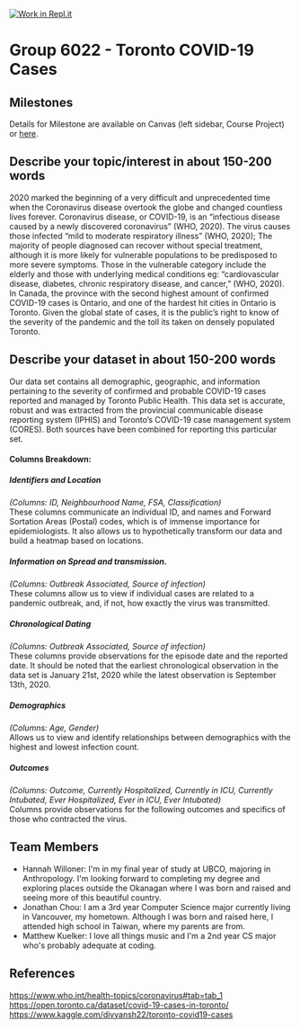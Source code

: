 [![Work in Repl.it](https://classroom.github.com/assets/work-in-replit-14baed9a392b3a25080506f3b7b6d57f295ec2978f6f33ec97e36a161684cbe9.svg)](https://classroom.github.com/online_ide?assignment_repo_id=312342&assignment_repo_type=GroupAssignmentRepo)
# Group 6022 - Toronto COVID-19 Cases

## Milestones

Details for Milestone are available on Canvas (left sidebar, Course Project) or [here](https://firas.moosvi.com/courses/data301/project/milestone01.html).

## Describe your topic/interest in about 150-200 words

2020 marked the beginning of a very difficult and unprecedented time when the Coronavirus disease overtook the globe and changed countless lives forever. Coronavirus disease, or COVID-19, is an “infectious disease caused by a newly discovered coronavirus” (WHO, 2020). The virus causes those infected “mild to moderate respiratory illness” (WHO, 2020); The majority of people diagnosed can recover without special treatment, although it is more likely for vulnerable populations to be predisposed to more severe symptoms. Those in the vulnerable category include the elderly and those with underlying medical conditions eg: “cardiovascular disease, diabetes, chronic respiratory disease, and cancer,” (WHO, 2020). In Canada, the province with the second highest amount of confirmed COVID-19 cases is Ontario, and one of the hardest hit cities in Ontario is Toronto. Given the global state of cases, it is the public’s right to know of the severity of the pandemic and the toll its taken on densely populated Toronto.

## Describe your dataset in about 150-200 words

Our data set contains all demographic, geographic, and information pertaining to the severity of confirmed and probable COVID-19 cases reported and managed by Toronto Public Health. This data set is accurate, robust and was extracted from the provincial communicable disease reporting system (IPHIS) and Toronto’s COVID-19 case management system (CORES). Both sources have been combined for reporting this particular set.  

#### Columns Breakdown:
	
##### Identifiers and Location
*(Columns: ID, Neighbourhood Name, FSA, Classification)*
<br>These columns communicate an individual ID, and names and Forward Sortation Areas (Postal) codes, which is of immense importance for epidemiologists. It also allows us to hypothetically transform our data and build a heatmap based on locations. 

##### Information on Spread and transmission. 
*(Columns: Outbreak Associated, Source of infection)*
	<br>These columns allow us to view if individual cases are related to a pandemic outbreak, and, if not, how exactly the virus was transmitted.

##### Chronological Dating
*(Columns: Outbreak Associated, Source of infection)*
	<br>These columns provide observations for the episode date and the reported date. It should be noted that the earliest chronological observation in the data set is January 21st, 2020 while the latest observation is September 13th, 2020. 

##### Demographics
*(Columns: Age, Gender)* 
	<br>Allows us to view and identify relationships between demographics with the highest and lowest infection count. 

##### Outcomes
*(Columns: Outcome, Currently Hospitalized, Currently in ICU, Currently Intubated, Ever Hospitalized, Ever in ICU, Ever Intubated)*
	<br>Columns provide observations for the following outcomes and specifics of those who contracted the virus. 


## Team Members

- Hannah Willoner: I'm in my final year of study at UBCO, majoring in Anthropology. I'm looking forward to completing my degree and exploring places outside the Okanagan where I was born and raised and seeing more of this beautiful country.
- Jonathan Chou: I am a 3rd year Computer Science major currently living in Vancouver, my hometown. Although I was born and raised here, I attended high school in Taiwan, where my parents are from.
- Matthew Kuelker: I love all things music and I'm a 2nd year CS major who's probably adequate at coding. 

## References
https://www.who.int/health-topics/coronavirus#tab=tab_1 <br>
https://open.toronto.ca/dataset/covid-19-cases-in-toronto/ <br>
https://www.kaggle.com/divyansh22/toronto-covid19-cases <br>
